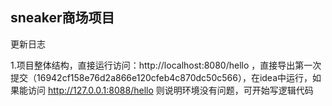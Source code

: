 sneaker商场项目
--- 
更新日志

1.项目整体结构，直接运行访问：http://localhost:8080/hello
，直接导出第一次提交（16942cf158e76d2a866e120cfeb4c870dc50c566），在idea中运行，如果能访问 http://127.0.0.1:8088/hello 则说明环境没有问题，可开始写逻辑代码



